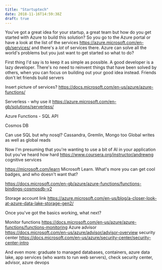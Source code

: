 ```yaml
---
title: "Startuptech"
date: 2018-11-16T14:59:38Z
draft: true
---
```


You've got a great idea for your startup, a great team but how do you get started with Azure to build this solution? So you go to the Azure portal or have a look at the list of the services https://azure.microsoft.com/en-gb/services/ and there's a *lot* of services there. Azure can solve all the world's problems but you just want to get started so what to do?

First thing I'd say is to keep it as simple as possible. A good developer is a lazy developer. There's no need to reinvent things that have been solved by others, when you can focus on building out your good idea instead. Friends don't let friends build servers

Insert picture of services?
https://docs.microsoft.com/en-us/azure/azure-functions/


Serverless - why use it https://azure.microsoft.com/en-gb/solutions/serverless/

Azure Functions - SQL API

Cosmos DB

Can use SQL but why nosql? Cassandra, Gremlin, Mongo too
Global writes as well as global reads

Now I'm presuming that you're wanting to use a bit of AI in your application but you've heard how hard https://www.coursera.org/instructor/andrewng
cognitive services

https://microsoft.com/learn Microsoft Learn. What's more you can get cool badges, and who doesn't want that?

https://docs.microsoft.com/en-gb/azure/azure-functions/functions-bindings-cosmosdb-v2


Storage account link
https://azure.microsoft.com/en-us/blog/a-closer-look-at-azure-data-lake-storage-gen2/

Once you've got the basics working, what next?

Monitor functions https://docs.microsoft.com/en-us/azure/azure-functions/functions-monitoring
Azure advisor https://docs.microsoft.com/en-us/azure/advisor/advisor-overview
security center https://docs.microsoft.com/en-us/azure/security-center/security-center-intro

And even more:
graduate to managed databases, containers, azure data lake, app services (who wants to run web servers), check security center, advisor, azure devops
